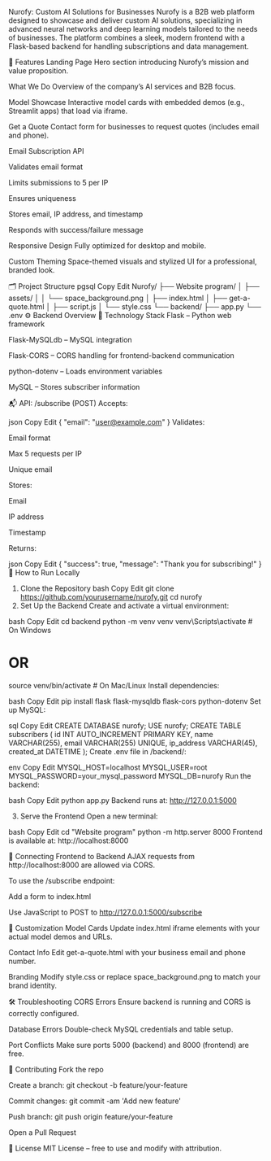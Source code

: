 Nurofy: Custom AI Solutions for Businesses
Nurofy is a B2B web platform designed to showcase and deliver custom AI solutions, specializing in advanced neural networks and deep learning models tailored to the needs of businesses. The platform combines a sleek, modern frontend with a Flask-based backend for handling subscriptions and data management.

🚀 Features
Landing Page
Hero section introducing Nurofy’s mission and value proposition.

What We Do
Overview of the company’s AI services and B2B focus.

Model Showcase
Interactive model cards with embedded demos (e.g., Streamlit apps) that load via iframe.

Get a Quote
Contact form for businesses to request quotes (includes email and phone).

Email Subscription API

Validates email format

Limits submissions to 5 per IP

Ensures uniqueness

Stores email, IP address, and timestamp

Responds with success/failure message

Responsive Design
Fully optimized for desktop and mobile.

Custom Theming
Space-themed visuals and stylized UI for a professional, branded look.

🗂️ Project Structure
pgsql
Copy
Edit
Nurofy/
├── Website program/
│   ├── assets/
│   │   └── space_background.png
│   ├── index.html
│   ├── get-a-quote.html
│   ├── script.js
│   └── style.css
└── backend/
    ├── app.py
    └── .env
⚙️ Backend Overview
🔧 Technology Stack
Flask – Python web framework

Flask-MySQLdb – MySQL integration

Flask-CORS – CORS handling for frontend-backend communication

python-dotenv – Loads environment variables

MySQL – Stores subscriber information

📬 API: /subscribe (POST)
Accepts:

json
Copy
Edit
{
  "email": "user@example.com"
}
Validates:

Email format

Max 5 requests per IP

Unique email

Stores:

Email

IP address

Timestamp

Returns:

json
Copy
Edit
{
  "success": true,
  "message": "Thank you for subscribing!"
}
🧪 How to Run Locally
1. Clone the Repository
bash
Copy
Edit
git clone https://github.com/yourusername/nurofy.git
cd nurofy
2. Set Up the Backend
Create and activate a virtual environment:

bash
Copy
Edit
cd backend
python -m venv venv
venv\Scripts\activate      # On Windows
# OR
source venv/bin/activate  # On Mac/Linux
Install dependencies:

bash
Copy
Edit
pip install flask flask-mysqldb flask-cors python-dotenv
Set up MySQL:

sql
Copy
Edit
CREATE DATABASE nurofy;
USE nurofy;
CREATE TABLE subscribers (
    id INT AUTO_INCREMENT PRIMARY KEY,
    name VARCHAR(255),
    email VARCHAR(255) UNIQUE,
    ip_address VARCHAR(45),
    created_at DATETIME
);
Create .env file in /backend/:

env
Copy
Edit
MYSQL_HOST=localhost
MYSQL_USER=root
MYSQL_PASSWORD=your_mysql_password
MYSQL_DB=nurofy
Run the backend:

bash
Copy
Edit
python app.py
Backend runs at: http://127.0.0.1:5000

3. Serve the Frontend
Open a new terminal:

bash
Copy
Edit
cd "Website program"
python -m http.server 8000
Frontend is available at: http://localhost:8000

🔗 Connecting Frontend to Backend
AJAX requests from http://localhost:8000 are allowed via CORS.

To use the /subscribe endpoint:

Add a form to index.html

Use JavaScript to POST to http://127.0.0.1:5000/subscribe

🎨 Customization
Model Cards
Update index.html iframe elements with your actual model demos and URLs.

Contact Info
Edit get-a-quote.html with your business email and phone number.

Branding
Modify style.css or replace space_background.png to match your brand identity.

🛠️ Troubleshooting
CORS Errors
Ensure backend is running and CORS is correctly configured.

Database Errors
Double-check MySQL credentials and table setup.

Port Conflicts
Make sure ports 5000 (backend) and 8000 (frontend) are free.

🤝 Contributing
Fork the repo

Create a branch: git checkout -b feature/your-feature

Commit changes: git commit -am 'Add new feature'

Push branch: git push origin feature/your-feature

Open a Pull Request

📄 License
MIT License – free to use and modify with attribution.
